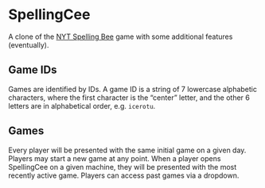 # SpellingCee

A clone of the [NYT Spelling Bee](https://www.nytimes.com/puzzles/spelling-bee)
game with some additional features (eventually).

## Game IDs

Games are identified by IDs. A game ID is a string of 7 lowercase alphabetic characters, where the first character is the “center” letter, and the other 6 letters are in alphabetical order, e.g. `icerotu`.

## Games

Every player will be presented with the same initial game on a given day. Players may start a new game at any point. When a player opens SpellingCee on a given machine, they will be presented with the most recently active game. Players can access past games via a dropdown.
